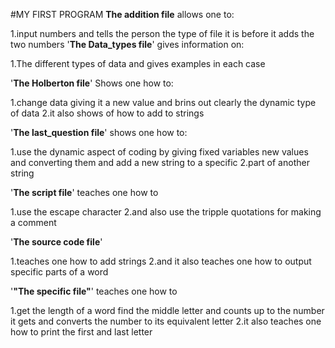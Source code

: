 #MY FIRST PROGRAM
**The addition file**
allows one to: 

1.input numbers and tells the person the type of file it is before it adds the two numbers
'**The Data_types file**'
gives information on:

1.The different types of data and gives examples in each case

'**The Holberton file**'
Shows one how to:

1.change data giving it a new value and brins out clearly the dynamic type of data
2.it also shows of how to add to strings 

'**The last_question file**'
shows one how to:

1.use the dynamic aspect of coding by giving fixed variables new values and converting them and add a new string to a specific
2.part of another string

'**The script file**' 
teaches one how to

1.use the escape character 
2.and also use the tripple quotations for making a comment

'**The source code file**'

1.teaches one how to add strings 
2.and it also teaches one how to output specific parts of a word 

'**"The specific file"**'
teaches one how to 

1.get the length of a word find the middle letter and counts up to the number it gets and converts the number to its equivalent letter
2.it also teaches one how to print the first and last letter